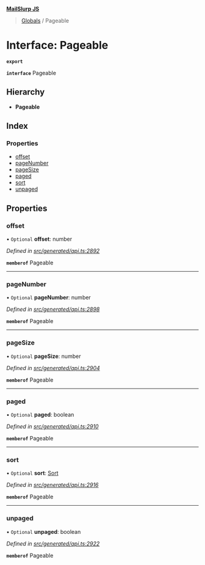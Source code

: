 **[MailSlurp JS](../README.md)**

> [Globals](../README.md) / Pageable

# Interface: Pageable

**`export`** 

**`interface`** Pageable

## Hierarchy

* **Pageable**

## Index

### Properties

* [offset](pageable.md#offset)
* [pageNumber](pageable.md#pagenumber)
* [pageSize](pageable.md#pagesize)
* [paged](pageable.md#paged)
* [sort](pageable.md#sort)
* [unpaged](pageable.md#unpaged)

## Properties

### offset

• `Optional` **offset**: number

*Defined in [src/generated/api.ts:2892](https://github.com/mailslurp/mailslurp-client/blob/359c034/src/generated/api.ts#L2892)*

**`memberof`** Pageable

___

### pageNumber

• `Optional` **pageNumber**: number

*Defined in [src/generated/api.ts:2898](https://github.com/mailslurp/mailslurp-client/blob/359c034/src/generated/api.ts#L2898)*

**`memberof`** Pageable

___

### pageSize

• `Optional` **pageSize**: number

*Defined in [src/generated/api.ts:2904](https://github.com/mailslurp/mailslurp-client/blob/359c034/src/generated/api.ts#L2904)*

**`memberof`** Pageable

___

### paged

• `Optional` **paged**: boolean

*Defined in [src/generated/api.ts:2910](https://github.com/mailslurp/mailslurp-client/blob/359c034/src/generated/api.ts#L2910)*

**`memberof`** Pageable

___

### sort

• `Optional` **sort**: [Sort](sort.md)

*Defined in [src/generated/api.ts:2916](https://github.com/mailslurp/mailslurp-client/blob/359c034/src/generated/api.ts#L2916)*

**`memberof`** Pageable

___

### unpaged

• `Optional` **unpaged**: boolean

*Defined in [src/generated/api.ts:2922](https://github.com/mailslurp/mailslurp-client/blob/359c034/src/generated/api.ts#L2922)*

**`memberof`** Pageable
